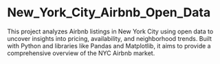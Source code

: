 # New_York_City_Airbnb_Open_Data
This project analyzes Airbnb listings in New York City using open data to uncover insights into pricing, availability, and neighborhood trends. Built with Python and libraries like Pandas and Matplotlib, it aims to provide a comprehensive overview of the NYC Airbnb market.
